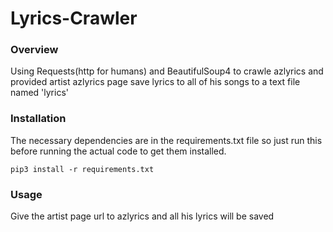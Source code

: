 # Lyrics-Crawler 

### Overview
Using Requests(http for humans) and BeautifulSoup4 to crawle azlyrics and provided artist azlyrics page save lyrics to all of his songs to a text file named 'lyrics'

### Installation

The necessary dependencies are in the requirements.txt file so just run this before running the actual code to get them installed.

``
pip3 install -r requirements.txt
``

### Usage
Give the artist page url to azlyrics and all his lyrics will be saved
